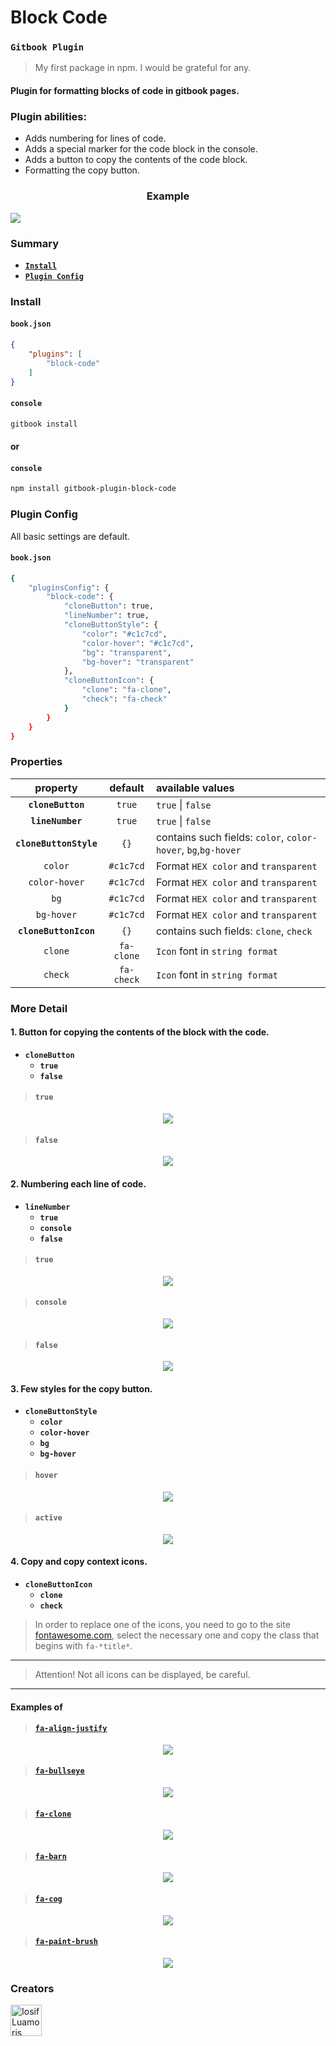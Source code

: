 # Block Code
### `Gitbook Plugin`

> My first package in npm. I would be grateful for any. 

#### Plugin for formatting blocks of code in gitbook pages.

### Plugin abilities:
* Adds numbering for lines of code.
* Adds a special marker for the code block in the console.
* Adds a button to copy the contents of the code block.
* Formatting the copy button.

<p align="center">
	<h3 align="center">Example</h3>
	<img src="./images/example.png"/>
</p>

### Summary

+ [__`Install`__](#install)
+ [__`Plugin Config`__](#plugin-config)

### Install

#### `book.json`
```json
{
	"plugins": [
		"block-code"
	]
}
```

#### `console`
```bash
gitbook install
```

#### or

#### `console`
```bash
npm install gitbook-plugin-block-code
```


### Plugin Config


All basic settings are default.

#### `book.json`
```bash
{
	"pluginsConfig": {
		"block-code": {
			"cloneButton": true,
			"lineNumber": true,
			"cloneButtonStyle": {
				"color": "#c1c7cd",
				"color-hover": "#c1c7cd",
				"bg": "transparent",
				"bg-hover": "transparent"
			},
			"cloneButtonIcon": {
				"clone": "fa-clone",
				"check": "fa-check"
			}
		}
	}
}
```

### Properties

|property|default|available values|
|:-:|:-:|:-|
|__`cloneButton`__|`true`| `true` \| `false`|
|__`lineNumber`__|`true`|`true` \| `false`|
|__`cloneButtonStyle`__|`{}`|contains such fields: `color`, `color-hover`, `bg`,`bg-hover`|
|`color`|`#c1c7cd`      | Format `HEX color` and `transparent`|
|`color-hover`|`#c1c7cd`| Format `HEX color` and `transparent`|
|`bg`|`#c1c7cd`         | Format `HEX color` and `transparent`|
|`bg-hover`|`#c1c7cd`   | Format `HEX color` and `transparent`|
|__`cloneButtonIcon`__|`{}`|contains such fields: `clone`, `check`|
|`clone`|`fa-clone`|`Icon` font in `string format`|
|`check`|`fa-check`|`Icon` font in `string format`|



### More Detail


#### 1. Button for copying the contents of the block with the code.

+ __`cloneButton`__
	+ __`true`__
	+ __`false`__

> #### `true`

<p align="center">
	<img src="./images/clone_true.png"/>
</p>


> #### `false`

<p align="center">
	<img src="./images/clone_false.png"/>
</p>


#### 2. Numbering each line of code.

+ __`lineNumber`__
	+ __`true`__
	+ __`console`__
	+ __`false`__


> #### `true`

<p align="center">
	<img src="./images/numbers_true.png"/>
</p>

> #### `console`

<p align="center">
	<img src="./images/numbers_console.png"/>
</p>

> #### `false`

<p align="center">
	<img src="./images/numbers_false.png"/>
</p>


#### 3. Few styles for the copy button.

+ __`cloneButtonStyle`__
	+ __`color`__
	+ __`color-hover`__
	+ __`bg`__
	+ __`bg-hover`__


> #### `hover`

<p align="center">
	<img src="./images/style_hover.png"/>
</p>

> #### `active`

<p align="center">
	<img src="./images/style_active.png"/>
</p>


#### 4. Copy and copy context icons.

+ __`cloneButtonIcon`__
	+ __`clone`__
	+ __`check`__

> In order to replace one of the icons, you need to go to the site [fontawesome.com][fontawesome], select the necessary one and copy the class that begins with `fa-*title*`.

---
> Attention! Not all icons can be displayed, be careful.
---

[fontawesome]: https://fontawesome.com/icons?d=gallery&p=2&m=free

#### Examples of


> #### [`fa-align-justify`][1]
[1]: https://fontawesome.com/icons/align-justify?style=solid

<p align="center">
	<img src="./images/fa_align_justify.png"/>
</p>


> #### [`fa-bullseye`][2]
[2]: https://fontawesome.com/icons/bullseye?style=solid

<p align="center">
	<img src="./images/fa_bullseye.png"/>
</p>


> #### [`fa-clone`][3]
[3]: https://fontawesome.com/icons/clone?style=solid

<p align="center">
	<img src="./images/fa_clone.png"/>
</p>


> #### [`fa-barn`][4]
[4]: https://fontawesome.com/icons/barn?style=solid

<p align="center">
	<img src="./images/fa_barn.png"/>
</p>


> #### [`fa-cog`][5]
[5]: https://fontawesome.com/icons/cog?style=solid

<p align="center">
	<img src="./images/fa_cog.png"/>
</p>

> #### [`fa-paint-brush`][7]
[7]: https://fontawesome.com/icons/paint-brush?style=solid

<p align="center">
	<img src="./images/fa_paint_brush.png"/>
</p>

### Creators

<p align="left">
	<a href="https://github.com/luamoris">
		<img width="50" src="https://cutt.ly/mc9ZDPN" alt="Iosif Luamoris"/>
	</a>
</p>
